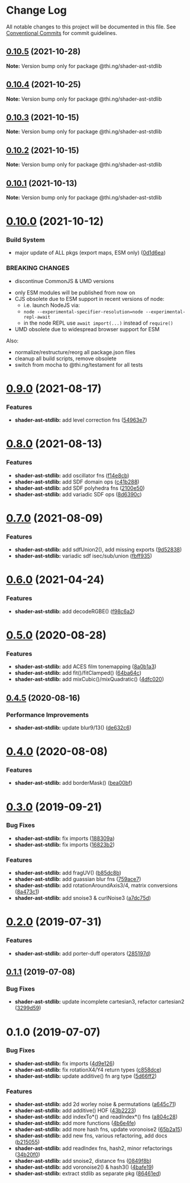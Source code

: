 # Change Log

All notable changes to this project will be documented in this file.
See [Conventional Commits](https://conventionalcommits.org) for commit guidelines.

## [0.10.5](https://github.com/thi-ng/umbrella/compare/@thi.ng/shader-ast-stdlib@0.10.4...@thi.ng/shader-ast-stdlib@0.10.5) (2021-10-28)

**Note:** Version bump only for package @thi.ng/shader-ast-stdlib





## [0.10.4](https://github.com/thi-ng/umbrella/compare/@thi.ng/shader-ast-stdlib@0.10.3...@thi.ng/shader-ast-stdlib@0.10.4) (2021-10-25)

**Note:** Version bump only for package @thi.ng/shader-ast-stdlib





## [0.10.3](https://github.com/thi-ng/umbrella/compare/@thi.ng/shader-ast-stdlib@0.10.2...@thi.ng/shader-ast-stdlib@0.10.3) (2021-10-15)

**Note:** Version bump only for package @thi.ng/shader-ast-stdlib





## [0.10.2](https://github.com/thi-ng/umbrella/compare/@thi.ng/shader-ast-stdlib@0.10.1...@thi.ng/shader-ast-stdlib@0.10.2) (2021-10-15)

**Note:** Version bump only for package @thi.ng/shader-ast-stdlib





## [0.10.1](https://github.com/thi-ng/umbrella/compare/@thi.ng/shader-ast-stdlib@0.10.0...@thi.ng/shader-ast-stdlib@0.10.1) (2021-10-13)

**Note:** Version bump only for package @thi.ng/shader-ast-stdlib





# [0.10.0](https://github.com/thi-ng/umbrella/compare/@thi.ng/shader-ast-stdlib@0.9.4...@thi.ng/shader-ast-stdlib@0.10.0) (2021-10-12)


### Build System

* major update of ALL pkgs (export maps, ESM only) ([0d1d6ea](https://github.com/thi-ng/umbrella/commit/0d1d6ea9fab2a645d6c5f2bf2591459b939c09b6))


### BREAKING CHANGES

* discontinue CommonJS & UMD versions

- only ESM modules will be published from now on
- CJS obsolete due to ESM support in recent versions of node:
  - i.e. launch NodeJS via:
  - `node --experimental-specifier-resolution=node --experimental-repl-await`
  - in the node REPL use `await import(...)` instead of `require()`
- UMD obsolete due to widespread browser support for ESM

Also:
- normalize/restructure/reorg all package.json files
- cleanup all build scripts, remove obsolete
- switch from mocha to @thi.ng/testament for all tests






#  [0.9.0](https://github.com/thi-ng/umbrella/compare/@thi.ng/shader-ast-stdlib@0.8.0...@thi.ng/shader-ast-stdlib@0.9.0) (2021-08-17) 

###  Features 

- **shader-ast-stdlib:** add level correction fns ([54963e7](https://github.com/thi-ng/umbrella/commit/54963e7b30f198def2d3b061f47b7dbaa53ae620)) 

#  [0.8.0](https://github.com/thi-ng/umbrella/compare/@thi.ng/shader-ast-stdlib@0.7.0...@thi.ng/shader-ast-stdlib@0.8.0) (2021-08-13) 

###  Features 

- **shader-ast-stdlib:** add oscillator fns ([f14e8cb](https://github.com/thi-ng/umbrella/commit/f14e8cb39b11ce99033b529ab46e7d103036b3e8)) 
- **shader-ast-stdlib:** add SDF domain ops ([c41b288](https://github.com/thi-ng/umbrella/commit/c41b288758b532a10ed625f8a1d8a4e899af53a8)) 
- **shader-ast-stdlib:** add SDF polyhedra fns ([2100e50](https://github.com/thi-ng/umbrella/commit/2100e508828501d3d7d7f7e398da2a8d4b600c6c)) 
- **shader-ast-stdlib:** add variadic SDF ops ([8d6390c](https://github.com/thi-ng/umbrella/commit/8d6390cc7df7d3ee41c8a415956253cdc2bd8e97)) 

#  [0.7.0](https://github.com/thi-ng/umbrella/compare/@thi.ng/shader-ast-stdlib@0.6.7...@thi.ng/shader-ast-stdlib@0.7.0) (2021-08-09) 

###  Features 

- **shader-ast-stdlib:** add sdfUnion2(), add missing exports ([9d52838](https://github.com/thi-ng/umbrella/commit/9d5283848a61d97cd57fab38d792479449a8068d)) 
- **shader-ast-stdlib:** variadic sdf isec/sub/union ([fbff935](https://github.com/thi-ng/umbrella/commit/fbff93515220ac9263e9ad74f9359a78bf2ab24c)) 

#  [0.6.0](https://github.com/thi-ng/umbrella/compare/@thi.ng/shader-ast-stdlib@0.5.26...@thi.ng/shader-ast-stdlib@0.6.0) (2021-04-24) 

###  Features 

- **shader-ast-stdlib:** add decodeRGBE() ([f98c6a2](https://github.com/thi-ng/umbrella/commit/f98c6a26a072f63a2b14def005e81985379f0bff)) 

#  [0.5.0](https://github.com/thi-ng/umbrella/compare/@thi.ng/shader-ast-stdlib@0.4.6...@thi.ng/shader-ast-stdlib@0.5.0) (2020-08-28) 

###  Features 

- **shader-ast-stdlib:** add ACES film tonemapping ([8a0b1a3](https://github.com/thi-ng/umbrella/commit/8a0b1a3ab37181c565acde1ce6399f8e8af7834d)) 
- **shader-ast-stdlib:** add fit()/fitClamped() ([64ba64c](https://github.com/thi-ng/umbrella/commit/64ba64ceef223efdfce85d35ed3053147107b63c)) 
- **shader-ast-stdlib:** add mixCubic()/mixQuadratic() ([4dfc020](https://github.com/thi-ng/umbrella/commit/4dfc020d63f01d376a5f9397b77f344c9f0e7a1e)) 

##  [0.4.5](https://github.com/thi-ng/umbrella/compare/@thi.ng/shader-ast-stdlib@0.4.4...@thi.ng/shader-ast-stdlib@0.4.5) (2020-08-16) 

###  Performance Improvements 

- **shader-ast-stdlib:** update blur9/13() ([de632c6](https://github.com/thi-ng/umbrella/commit/de632c642593d5514b6f74c3202b3a60be7f01cf)) 

#  [0.4.0](https://github.com/thi-ng/umbrella/compare/@thi.ng/shader-ast-stdlib@0.3.33...@thi.ng/shader-ast-stdlib@0.4.0) (2020-08-08) 

###  Features 

- **shader-ast-stdlib:** add borderMask() ([bea00bf](https://github.com/thi-ng/umbrella/commit/bea00bfc465b55f9fbafb35d2a1cc389766ab620)) 

#  [0.3.0](https://github.com/thi-ng/umbrella/compare/@thi.ng/shader-ast-stdlib@0.2.3...@thi.ng/shader-ast-stdlib@0.3.0) (2019-09-21) 

###  Bug Fixes 

- **shader-ast-stdlib:** fix imports ([188309a](https://github.com/thi-ng/umbrella/commit/188309a)) 
- **shader-ast-stdlib:** fix imports ([16823b2](https://github.com/thi-ng/umbrella/commit/16823b2)) 

###  Features 

- **shader-ast-stdlib:** add fragUV() ([b85dc8b](https://github.com/thi-ng/umbrella/commit/b85dc8b)) 
- **shader-ast-stdlib:** add guassian blur fns ([759ace7](https://github.com/thi-ng/umbrella/commit/759ace7)) 
- **shader-ast-stdlib:** add rotationAroundAxis3/4, matrix conversions ([8a473c1](https://github.com/thi-ng/umbrella/commit/8a473c1)) 
- **shader-ast-stdlib:** add snoise3 & curlNoise3 ([a7dc75d](https://github.com/thi-ng/umbrella/commit/a7dc75d)) 

#  [0.2.0](https://github.com/thi-ng/umbrella/compare/@thi.ng/shader-ast-stdlib@0.1.2...@thi.ng/shader-ast-stdlib@0.2.0) (2019-07-31) 

###  Features 

- **shader-ast-stdlib:** add porter-duff operators ([285197d](https://github.com/thi-ng/umbrella/commit/285197d)) 

##  [0.1.1](https://github.com/thi-ng/umbrella/compare/@thi.ng/shader-ast-stdlib@0.1.0...@thi.ng/shader-ast-stdlib@0.1.1) (2019-07-08) 

###  Bug Fixes 

- **shader-ast-stdlib:** update incomplete cartesian3, refactor cartesian2 ([3299d59](https://github.com/thi-ng/umbrella/commit/3299d59)) 

#  0.1.0 (2019-07-07) 

###  Bug Fixes 

- **shader-ast-stdlib:** fix imports ([4d9e126](https://github.com/thi-ng/umbrella/commit/4d9e126)) 
- **shader-ast-stdlib:** fix rotationX4/Y4 return types ([c858dce](https://github.com/thi-ng/umbrella/commit/c858dce)) 
- **shader-ast-stdlib:** update additive() fn arg type ([5d66ff2](https://github.com/thi-ng/umbrella/commit/5d66ff2)) 

###  Features 

- **shader-ast-stdlib:** add 2d worley noise & permutations ([a645c71](https://github.com/thi-ng/umbrella/commit/a645c71)) 
- **shader-ast-stdlib:** add additive() HOF ([43b2223](https://github.com/thi-ng/umbrella/commit/43b2223)) 
- **shader-ast-stdlib:** add indexTo*() and readIndex*() fns ([a804c28](https://github.com/thi-ng/umbrella/commit/a804c28)) 
- **shader-ast-stdlib:** add more functions ([4b6e4fe](https://github.com/thi-ng/umbrella/commit/4b6e4fe)) 
- **shader-ast-stdlib:** add more hash fns, update voronoise2 ([65b2a15](https://github.com/thi-ng/umbrella/commit/65b2a15)) 
- **shader-ast-stdlib:** add new fns, various refactoring, add docs ([b215055](https://github.com/thi-ng/umbrella/commit/b215055)) 
- **shader-ast-stdlib:** add readIndex fns, hash2, minor refactorings ([34b20f0](https://github.com/thi-ng/umbrella/commit/34b20f0)) 
- **shader-ast-stdlib:** add snoise2, distance fns ([0849f8b](https://github.com/thi-ng/umbrella/commit/0849f8b)) 
- **shader-ast-stdlib:** add voronoise2() & hash3() ([4bafe19](https://github.com/thi-ng/umbrella/commit/4bafe19)) 
- **shader-ast-stdlib:** extract stdlib as separate pkg ([86461ed](https://github.com/thi-ng/umbrella/commit/86461ed))
